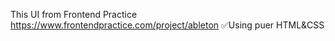 This UI from Frontend Practice https://www.frontendpractice.com/project/ableton
✅Using puer HTML&CSS
